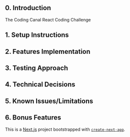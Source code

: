 ## 0. Introduction

The Coding Canal React Coding Challenge

## 1. Setup Instructions

## 2. Features Implementation

## 3. Testing Approach

## 4. Technical Decisions

## 5. Known Issues/Limitations

## 6. Bonus Features

This is a [Next.js](https://nextjs.org) project bootstrapped with [`create-next-app`](https://nextjs.org/docs/app/api-reference/cli/create-next-app).
